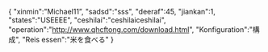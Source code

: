 {
 "xinmin":"Michael11”,
  "sadsd":"sss",
 "deeraf":45,
 "jiankan":1,
 "states":"USEEEE", 
 "ceshilai":"ceshilaiceshilai",
 "operation":"http://www.qhcftong.com/download.html",
 "Konfiguration":"構成",
 "Reis essen":"米を食べる"
}
